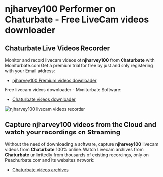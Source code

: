 # njharvey100 Performer on Chaturbate - Free LiveCam videos downloader

## Chaturbate Live Videos Recorder

Monitor and record livecam videos of **njharvey100** from **Chaturbate** with Moniturbate.com
Get a premium trial for free by just and only registering with your Email address:
* [njharvey100 Premium videos downloader](https://moniturbate.com/request-demo-licence-key.html)

Free livecam videos downloader - Moniturbate Software:
* [Chaturbate videos downloader](https://moniturbate.com/moniturbate-download-software.html)

![njharvey100 livecam videos recorder](https://peachurnet.com/templates/moniturbate-software.png)


## Capture njharvey100 videos from the Cloud and watch your recordings on Streaming

Without the need of downloading a software, capture **njharvey100** livecam videos from **Chaturbate** 100% online.
Watch Livecam archives from **Chaturbate** unlimitedly from thousands of existing recordings, only on Peachurbate.com and its websites network:
* [Chaturbate videos archives](https://peachurnet.com/)